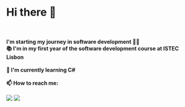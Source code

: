 # Hi there 👋 
<br><br>
**I'm starting my journey in software development 👨‍💻**
<br>
**📚 I'm in my first year of the software development course at ISTEC Lisbon**
<br><br>
**📝 I'm currently learning C#**
<br><br>
**📫 How to reach me:**
<br><br>
<a href = "mailto:eliseusilva.info@gmail.com" target = "_blank"><img src = "https://img.shields.io/badge/Gmail-D14836?style=for-the-badge&logo=gmail&logoColor=white" target = "_blank"></a>
<a href = "https://www.linkedin.com/in/eliseu03/" target = "_blank"><img src = "https://img.shields.io/badge/LinkedIn-0077B5?style=for-the-badge&logo=linkedin&logoColor=white" target = "_blank"></a>

